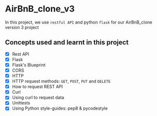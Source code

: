 # AirBnB_clone_v3

In this project, we use `restful API` and python `flask` for our AirBnB_clone version 3 project

## Concepts used and learnt in this project

- [x] Rest API
- [x] Flask
- [x] Flask's Blueprint
- [x] CORS
- [x] HTTP
- [x] HTTP request methods: `GET`, `POST`, `PUT` and `DELETE`
- [x] How to request REST API
- [x] Curl
- [x] Using curl to request data
- [x] Unittests
- [x] Using Python style-guides: pep8 & pycodestyle
